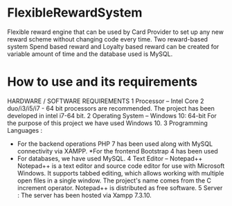 # FlexibleRewardSystem
Flexible reward engine that can be used by Card Provider to set up any new reward scheme without changing code every time. Two reward-based system Spend based reward and Loyalty based reward can be created for variable amount of time and the database used is MySQL.

# How to use and its requirements 
HARDWARE / SOFTWARE REQUIREMENTS
1 Processor – Intel Core 2 duo/i3/i5/i7 - 64 bit processors are
recommended. The project has been developed in intel i7-64 bit.
2 Operating System – Windows 10: 64-bit
For the purpose of this project we have used Windows 10.
3 Programming Languages :
* For the backend operations PHP 7 has been used along
with MySQL connectivity via XAMPP.
*For the frontend Bootstrap 4 has been used
* For databases, we have used MySQL.
4 Text Editor – Notepad++
Notepad++ is a text editor and source code editor for use with
Microsoft Windows. It supports tabbed editing, which allows
working with multiple open files in a single window. The
project's name comes from the C increment operator. Notepad++
is distributed as free software.
5 Server :
The server has been hosted via Xampp 7.3.10.
